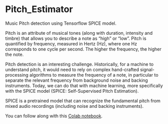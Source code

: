 # Pitch_Estimator
Music Pitch detection using Tensorflow SPICE model.

Pitch is an attribute of musical tones (along with duration, intensity and timbre) that allows you to describe a note as “high” or “low”. Pitch is quantified by frequency, measured in Hertz (Hz), where one Hz corresponds to one cycle per second. The higher the frequency, the higher the note.

Pitch detection is an interesting challenge. Historically, for a machine to understand pitch, it would need to rely on complex hand-crafted signal-processing algorithms to measure the frequency of a note, in particular to separate the relevant frequency from background noise and backing instruments. Today, we can do that with machine learning, more specifically with the SPICE model (SPICE: Self-Supervised Pitch Estimation).

SPICE is a pretrained model that can recognize the fundamental pitch from mixed audio recordings (including noise and backing instruments).

You can follow along with this [Colab notebook](https://colab.sandbox.google.com/github/tensorflow/hub/blob/master/examples/colab/spice.ipynb).
